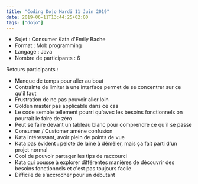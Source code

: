 ```yaml
---
title: "Coding Dojo Mardi 11 Juin 2019"
date: 2019-06-11T13:44:25+02:00
tags: ["dojo"]
---
```

- Sujet : Consumer Kata d'Emily Bache
- Format : Mob programming
- Langage : Java
- Nombre de participants : 6

Retours participants :

- Manque de temps pour aller au bout
- Contrainte de limiter à une interface permet de se concentrer sur ce qu'il faut
- Frustration de ne pas pouvoir aller loin
- Golden master pas applicable dans ce cas
- Le code semble tellement pourri qu'avec les besoins fonctionnels on pourrait le faire de zéro
- Peut se faire devant un tableau blanc pour comprendre ce qu'il se passe
- Consumer / Customer amène confusion
- Kata intéressant, avoir plein de points de vue
- Kata pas évident : pelote de laine à démêler, mais ça fait parti d'un projet normal
- Cool de pouvoir partager les tips de raccourci
- Kata qui pousse à explorer différentes manières de découvrir des besoins fonctionnels et c'est pas toujours facile
- Difficile de s'accrocher pour un débutant
